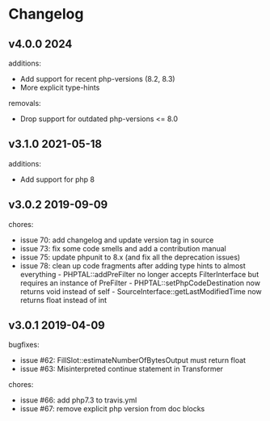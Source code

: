 # Changelog

v4.0.0 2024
-------
additions:
 * Add support for recent php-versions (8.2, 8.3)
 * More explicit type-hints

removals:
 * Drop support for outdated php-versions <= 8.0

v3.1.0 2021-05-18
-------
additions:
 * Add support for php 8

v3.0.2 2019-09-09
-------
chores:
 * issue 70: add changelog and update version tag in source
 * issue 73: fix some code smells and add a contribution manual
 * issue 75: update phpunit to 8.x (and fix all the deprecation issues)
 * issue 78: clean up code fragments after adding type hints to almost everything
             - PHPTAL::addPreFilter no longer accepts FilterInterface but requires an instance of PreFilter
             - PHPTAL::setPhpCodeDestination now returns void instead of self
             - SourceInterface::getLastModifiedTime now returns float instead of int

v3.0.1 2019-04-09
-------
bugfixes:
 * issue #62: FillSlot::estimateNumberOfBytesOutput must return float
 * issue #63: Misinterpreted continue statement in Transformer

chores:
 * issue #66: add php7.3 to travis.yml
 * issue #67: remove explicit php version from doc blocks
